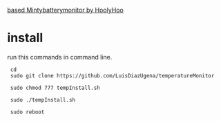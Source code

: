 [based Mintybatterymonitor by HoolyHoo](https://github.com/HoolyHoo/Mintybatterymonitor)

# install
run this commands in command line.
```
 cd 
 sudo git clone https://github.com/LuisDiazUgena/temperatureMonitor

 sudo chmod 777 tempInstall.sh

 sudo ./tempInstall.sh

 sudo reboot
```
